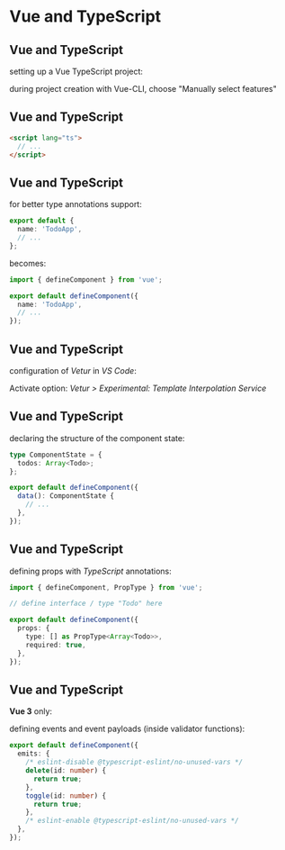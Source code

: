 # Vue and TypeScript

## Vue and TypeScript

setting up a Vue TypeScript project:

during project creation with Vue-CLI, choose "Manually select features"

## Vue and TypeScript

```html
<script lang="ts">
  // ...
</script>
```

## Vue and TypeScript

for better type annotations support:

```ts
export default {
  name: 'TodoApp',
  // ...
};
```

becomes:

```ts
import { defineComponent } from 'vue';

export default defineComponent({
  name: 'TodoApp',
  // ...
});
```

## Vue and TypeScript

configuration of _Vetur_ in _VS Code_:

Activate option: _Vetur > Experimental: Template Interpolation Service_

## Vue and TypeScript

declaring the structure of the component state:

```ts
type ComponentState = {
  todos: Array<Todo>;
};
```

```ts
export default defineComponent({
  data(): ComponentState {
    // ...
  },
});
```

## Vue and TypeScript

defining props with _TypeScript_ annotations:

```ts
import { defineComponent, PropType } from 'vue';

// define interface / type "Todo" here

export default defineComponent({
  props: {
    type: [] as PropType<Array<Todo>>,
    required: true,
  },
});
```

## Vue and TypeScript

**Vue 3** only:

defining events and event payloads (inside validator functions):

```ts
export default defineComponent({
  emits: {
    /* eslint-disable @typescript-eslint/no-unused-vars */
    delete(id: number) {
      return true;
    },
    toggle(id: number) {
      return true;
    },
    /* eslint-enable @typescript-eslint/no-unused-vars */
  },
});
```

